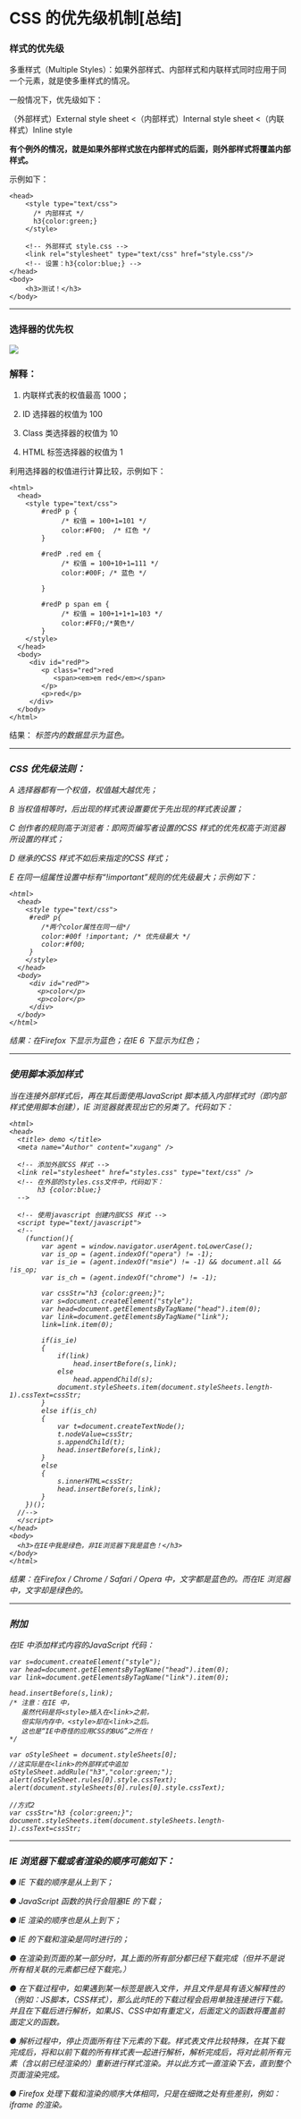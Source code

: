 CSS 的优先级机制[总结]
======================

### 样式的优先级

多重样式（Multiple Styles）：如果外部样式、内部样式和内联样式同时应用于同一个元素，就是使多重样式的情况。

一般情况下，优先级如下：

（外部样式）External style sheet <（内部样式）Internal style sheet <（内联样式）Inline style

 

**有个例外的情况，就是如果外部样式放在内部样式的后面，则外部样式将覆盖内部样式。**

示例如下：

	<head>
		<style type="text/css">
		  /* 内部样式 */
		  h3{color:green;}
		</style>
	 
		<!-- 外部样式 style.css -->
		<link rel="stylesheet" type="text/css" href="style.css"/>
		<!-- 设置：h3{color:blue;} -->
	</head>
	<body>
		<h3>测试！</h3>
	</body>
 
---

### 选择器的优先权

![](http://biangbiangpic.b0.upaiyun.com/blog/531dfd4a30485887749dba318282eb9c.png)

### 解释：

1.  内联样式表的权值最高 1000；

2.  ID 选择器的权值为 100

3.  Class 类选择器的权值为 10

4.  HTML 标签选择器的权值为 1


利用选择器的权值进行计算比较，示例如下：

	<html>
	  <head>
		<style type="text/css">
			#redP p {
				 /* 权值 = 100+1=101 */
				 color:#F00;  /* 红色 */
			}
	 
			#redP .red em {
				 /* 权值 = 100+10+1=111 */
				 color:#00F; /* 蓝色 */
	 
			}
	 
			#redP p span em {
				 /* 权值 = 100+1+1+1=103 */
				 color:#FF0;/*黄色*/
			}
		</style>
	  </head>
	  <body>
		 <div id="redP">
			<p class="red">red
			   <span><em>em red</em></span>
			</p>
			<p>red</p>
		 </div>
	  </body>
	</html>

结果：<em> 标签内的数据显示为蓝色。

---

### CSS 优先级法则：

A  选择器都有一个权值，权值越大越优先；

B  当权值相等时，后出现的样式表设置要优于先出现的样式表设置；

C  创作者的规则高于浏览者：即网页编写者设置的CSS 样式的优先权高于浏览器所设置的样式；

D  继承的CSS 样式不如后来指定的CSS 样式；

E  在同一组属性设置中标有“!important”规则的优先级最大；示例如下：

	<html>
	  <head>
		<style type="text/css">
		 #redP p{
			/*两个color属性在同一组*/
			color:#00f !important; /* 优先级最大 */
			color:#f00;
		 }
		</style>
	  </head>
	  <body>
		 <div id="redP">
		   <p>color</p>
		   <p>color</p>
		 </div>
	  </body>
	</html>

结果：在Firefox 下显示为蓝色；在IE  6 下显示为红色；

---

### 使用脚本添加样式

当在连接外部样式后，再在其后面使用JavaScript 脚本插入内部样式时（即内部样式使用脚本创建），IE 浏览器就表现出它的另类了。代码如下：

	<html>
	<head>
	  <title> demo </title>
	  <meta name="Author" content="xugang" />
	 
	  <!-- 添加外部CSS 样式 -->
	  <link rel="stylesheet" href="styles.css" type="text/css" />
	  <!-- 在外部的styles.css文件中，代码如下：
		   h3 {color:blue;}
	  -->
	 
	  <!-- 使用javascript 创建内部CSS 样式 -->
	  <script type="text/javascript">
	  <!--
		(function(){
			var agent = window.navigator.userAgent.toLowerCase();
			var is_op = (agent.indexOf("opera") != -1);
			var is_ie = (agent.indexOf("msie") != -1) && document.all && !is_op;
			var is_ch = (agent.indexOf("chrome") != -1);
	 
			var cssStr="h3 {color:green;}";
			var s=document.createElement("style");
			var head=document.getElementsByTagName("head").item(0);
			var link=document.getElementsByTagName("link");
			link=link.item(0);
	 
			if(is_ie)
			{
				if(link)
					head.insertBefore(s,link);
				else
					head.appendChild(s);
				document.styleSheets.item(document.styleSheets.length-1).cssText=cssStr;
			}
			else if(is_ch)
			{
				var t=document.createTextNode();
				t.nodeValue=cssStr;
				s.appendChild(t);
				head.insertBefore(s,link);
			}
			else
			{
				s.innerHTML=cssStr;
				head.insertBefore(s,link);
			}
		})();
	  //-->
	  </script>
	</head>
	<body>
	  <h3>在IE中我是绿色，非IE浏览器下我是蓝色！</h3>
	</body>
	</html>

结果：在Firefox / Chrome / Safari / Opera 中，文字都是蓝色的。而在IE 浏览器中，文字却是绿色的。

---

### 附加

在IE 中添加样式内容的JavaScript 代码：

	var s=document.createElement("style");
	var head=document.getElementsByTagName("head").item(0);
	var link=document.getElementsByTagName("link").item(0);
	 
	head.insertBefore(s,link);
	/* 注意：在IE 中，
	   虽然代码是将<style>插入在<link>之前，
	   但实际内存中，<style>却在<link>之后。
	   这也是“IE中奇怪的应用CSS的BUG”之所在！
	*/
	 
	var oStyleSheet = document.styleSheets[0];
	//这实际是在<link>的外部样式中追加
	oStyleSheet.addRule("h3","color:green;");
	alert(oStyleSheet.rules[0].style.cssText);
	alert(document.styleSheets[0].rules[0].style.cssText);
	 
	//方式2
	var cssStr="h3 {color:green;}";
	document.styleSheets.item(document.styleSheets.length-1).cssText=cssStr;
 
---

### IE 浏览器下载或者渲染的顺序可能如下：

●   IE 下载的顺序是从上到下；

●   JavaScript 函数的执行会阻塞IE 的下载；

●   IE 渲染的顺序也是从上到下；

●   IE 的下载和渲染是同时进行的；

●   在渲染到页面的某一部分时，其上面的所有部分都已经下载完成（但并不是说所有相关联的元素都已经下载完。）

●   在下载过程中，如果遇到某一标签是嵌入文件，并且文件是具有语义解释性的（例如：JS脚本，CSS样式），那么此时IE的下载过程会启用单独连接进行下载。并且在下载后进行解析，如果JS、CSS中如有重定义，后面定义的函数将覆盖前面定义的函数。

●   解析过程中，停止页面所有往下元素的下载。样式表文件比较特殊，在其下载完成后，将和以前下载的所有样式表一起进行解析，解析完成后，将对此前所有元素（含以前已经渲染的）重新进行样式渲染。并以此方式一直渲染下去，直到整个页面渲染完成。

●   Firefox 处理下载和渲染的顺序大体相同，只是在细微之处有些差别，例如：iframe 的渲染。
